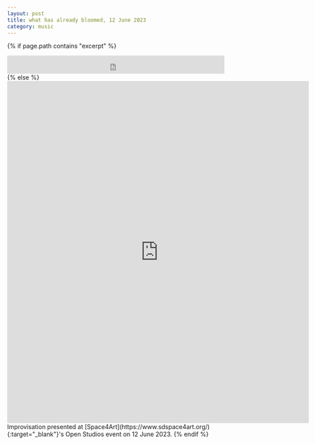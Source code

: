 ```yaml
---
layout: post
title: what has already bloomed, 12 June 2023
category: music
---
```

{% if page.path contains "excerpt" %}
<iframe style="border: 0; width: 100%; height: 42px;" src="https://bandcamp.com/EmbeddedPlayer/track=2052324936/size=large/bgcol=ffffff/linkcol=0687f5/transparent=true/artwork=small" seamless><a href="https://jonathanpiper.bandcamp.com/track/what-has-already-bloomed">what has already bloomed by Jonathan Piper</a></iframe>
{% else %}
<iframe style="border: 0; width: 700px; height: 792px;" src="https://bandcamp.com/EmbeddedPlayer/track=2052324936/size=large/bgcol=ffffff/linkcol=0687f5/tracklist=false/transparent=true/" seamless><a href="https://jonathanpiper.bandcamp.com/track/what-has-already-bloomed">what has already bloomed by Jonathan Piper</a></iframe>
Improvisation presented at [Space4Art](https://www.sdspace4art.org/){:target="_blank"}'s Open Studios event on 12 June 2023.
{% endif %}